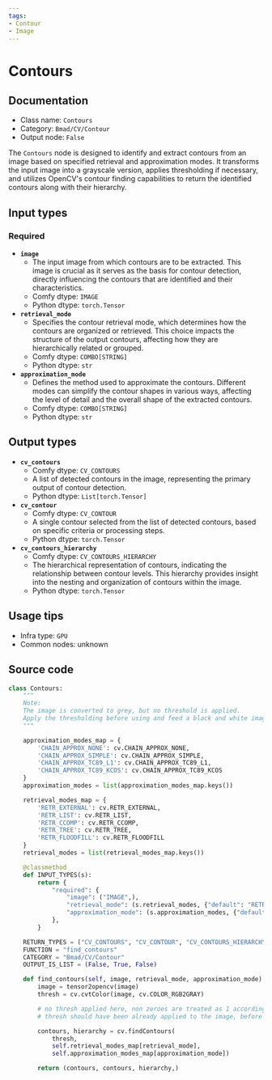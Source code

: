 ```yaml
---
tags:
- Contour
- Image
---
```


# Contours
## Documentation
- Class name: `Contours`
- Category: `Bmad/CV/Contour`
- Output node: `False`

The `Contours` node is designed to identify and extract contours from an image based on specified retrieval and approximation modes. It transforms the input image into a grayscale version, applies thresholding if necessary, and utilizes OpenCV's contour finding capabilities to return the identified contours along with their hierarchy.
## Input types
### Required
- **`image`**
    - The input image from which contours are to be extracted. This image is crucial as it serves as the basis for contour detection, directly influencing the contours that are identified and their characteristics.
    - Comfy dtype: `IMAGE`
    - Python dtype: `torch.Tensor`
- **`retrieval_mode`**
    - Specifies the contour retrieval mode, which determines how the contours are organized or retrieved. This choice impacts the structure of the output contours, affecting how they are hierarchically related or grouped.
    - Comfy dtype: `COMBO[STRING]`
    - Python dtype: `str`
- **`approximation_mode`**
    - Defines the method used to approximate the contours. Different modes can simplify the contour shapes in various ways, affecting the level of detail and the overall shape of the extracted contours.
    - Comfy dtype: `COMBO[STRING]`
    - Python dtype: `str`
## Output types
- **`cv_contours`**
    - Comfy dtype: `CV_CONTOURS`
    - A list of detected contours in the image, representing the primary output of contour detection.
    - Python dtype: `List[torch.Tensor]`
- **`cv_contour`**
    - Comfy dtype: `CV_CONTOUR`
    - A single contour selected from the list of detected contours, based on specific criteria or processing steps.
    - Python dtype: `torch.Tensor`
- **`cv_contours_hierarchy`**
    - Comfy dtype: `CV_CONTOURS_HIERARCHY`
    - The hierarchical representation of contours, indicating the relationship between contour levels. This hierarchy provides insight into the nesting and organization of contours within the image.
    - Python dtype: `torch.Tensor`
## Usage tips
- Infra type: `GPU`
- Common nodes: unknown


## Source code
```python
class Contours:
    """
    Note:
    The image is converted to grey, but no threshold is applied.
    Apply the thresholding before using and feed a black and white image.
    """

    approximation_modes_map = {
        'CHAIN_APPROX_NONE': cv.CHAIN_APPROX_NONE,
        'CHAIN_APPROX_SIMPLE': cv.CHAIN_APPROX_SIMPLE,
        'CHAIN_APPROX_TC89_L1': cv.CHAIN_APPROX_TC89_L1,
        'CHAIN_APPROX_TC89_KCOS': cv.CHAIN_APPROX_TC89_KCOS
    }
    approximation_modes = list(approximation_modes_map.keys())

    retrieval_modes_map = {
        'RETR_EXTERNAL': cv.RETR_EXTERNAL,
        'RETR_LIST': cv.RETR_LIST,
        'RETR_CCOMP': cv.RETR_CCOMP,
        'RETR_TREE': cv.RETR_TREE,
        'RETR_FLOODFILL': cv.RETR_FLOODFILL
    }
    retrieval_modes = list(retrieval_modes_map.keys())

    @classmethod
    def INPUT_TYPES(s):
        return {
            "required": {
                "image": ("IMAGE",),
                "retrieval_mode": (s.retrieval_modes, {"default": "RETR_LIST"}),
                "approximation_mode": (s.approximation_modes, {"default": "CHAIN_APPROX_SIMPLE"}),
            },
        }

    RETURN_TYPES = ("CV_CONTOURS", "CV_CONTOUR", "CV_CONTOURS_HIERARCHY")
    FUNCTION = "find_contours"
    CATEGORY = "Bmad/CV/Contour"
    OUTPUT_IS_LIST = (False, True, False)

    def find_contours(self, image, retrieval_mode, approximation_mode):
        image = tensor2opencv(image)
        thresh = cv.cvtColor(image, cv.COLOR_RGB2GRAY)

        # no thresh applied here, non zeroes are treated as 1 according to documentation;
        # thresh should have been already applied to the image, before passing it to this node.

        contours, hierarchy = cv.findContours(
            thresh,
            self.retrieval_modes_map[retrieval_mode],
            self.approximation_modes_map[approximation_mode])

        return (contours, contours, hierarchy,)

```
